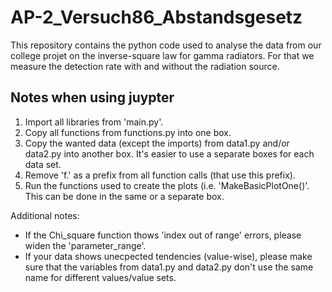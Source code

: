 # AP-2_Versuch86_Abstandsgesetz

This repository contains the python code used to analyse the data from our college projet on the inverse-square law for gamma radiators. For that we measure the detection rate with and without the radiation source.

## Notes when using juypter

1) Import all libraries from 'main.py'.
2) Copy all functions from functions.py into one box.
3) Copy the wanted data (except the imports) from data1.py and/or data2.py into another box. It's easier to use a separate boxes for each data set.
4) Remove 'f.' as a prefix from all function calls (that use this prefix).
5) Run the functions used to create the plots (i.e. 'MakeBasicPlotOne()'. This can be done in the same or a separate box.

Additional notes:

- If the Chi_square function thows 'index out of range' errors, please widen the 'parameter_range'.
- If your data shows unecpected tendencies (value-wise), please make sure that the variables from data1.py and data2.py don't use the same name for different values/value sets.
